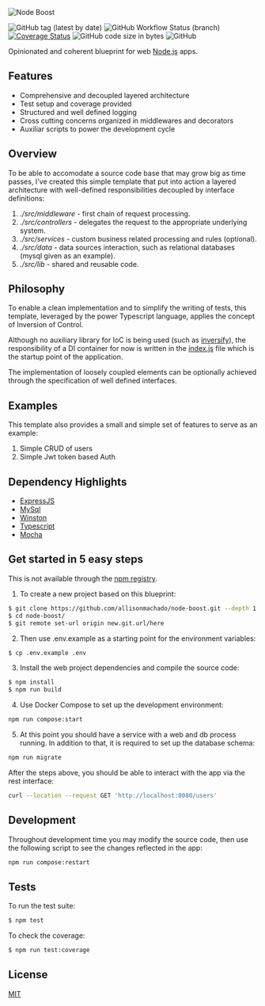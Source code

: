 ![Node Boost](https://drive.google.com/uc?export=download&id=1a1-AqMsc_l2sqo281WSWaAy5bvcfNWt-)


![GitHub tag (latest by date)](https://img.shields.io/github/v/tag/allisonmachado/node-boost) ![GitHub Workflow Status (branch)](https://img.shields.io/github/workflow/status/allisonmachado/node-boost/Node.js%20CI/master) [![Coverage Status](https://coveralls.io/repos/github/allisonmachado/node-boost/badge.svg?branch=master)](https://coveralls.io/github/allisonmachado/node-boost?branch=master) ![GitHub code size in bytes](https://img.shields.io/github/languages/code-size/allisonmachado/node-boost) ![GitHub](https://img.shields.io/github/license/allisonmachado/node-boost)

Opinionated and coherent blueprint for web [Node.js](http://nodejs.org) apps.

## Features

  * Comprehensive and decoupled layered architecture
  * Test setup and coverage provided
  * Structured and well defined logging
  * Cross cutting concerns organized in middlewares and decorators
  * Auxiliar scripts to power the development cycle

## Overview

To be able to accomodate a source code base that may grow big as time passes, I've created this simple template that put into action a layered architecture with well-defined responsibilities decoupled by interface definitions:

1. *./src/middleware* - first chain of request processing.
2. *./src/controllers* - delegates the request to the appropriate underlying system.
3. *./src/services* - custom business related processing and rules (optional).
4. *./src/data* - data sources interaction, such as relational databases (mysql given as an example).
5. *./src/lib* - shared and reusable code.

## Philosophy

To enable a clean implementation and to simplify the writing of tests, this template, leveraged by the power Typescript language, applies the concept of Inversion of Control.

Although no auxiliary library for IoC is being used (such as [inversify](https://github.com/inversify/InversifyJS)), the responsibility of a DI container for now is written in the [index.js](https://github.com/allisonmachado/node-boost/blob/master/src/index.ts) file which is the startup point of the application. 

The implementation of loosely coupled elements can be optionally achieved through the specification of well defined interfaces.

## Examples

This template also provides a small and simple set of features to serve as an example:

1. Simple CRUD of users
2. Simple Jwt token based Auth

## Dependency Highlights

  * [ExpressJS](https://github.com/expressjs/express)
  * [MySql](https://github.com/mysqljs/mysql)
  * [Winston](https://github.com/winstonjs/winston)
  * [Typescript](https://github.com/microsoft/TypeScript)
  * [Mocha](https://github.com/mochajs/mocha)

## Get started in 5 easy steps

This is not available through the [npm registry](https://www.npmjs.com/).

1. To create a new project based on this blueprint:

```bash
$ git clone https://github.com/allisonmachado/node-boost.git --depth 1
$ cd node-boost/
$ git remote set-url origin new.git.url/here
```

2. Then use .env.example as a starting point for the environment variables:

```bash
$ cp .env.example .env
```

3. Install the web project dependencies and compile the source code:

```bash
$ npm install
$ npm run build
```

4. Use Docker Compose to set up the development environment:

```bash
npm run compose:start
```

5. At this point you should have a service with a web and db process running. In addition to that, it is required to set up the database schema:

```bash
npm run migrate
```

After the steps above, you should be able to interact with the app via the rest interface:

```bash
curl --location --request GET 'http://localhost:8080/users'
```

## Development

Throughout development time you may modify the source code, then use the following script to see the changes reflected in the app:

```bash
npm run compose:restart
```

## Tests

To run the test suite:

```bash
$ npm test
```

To check the coverage:

```bash
$ npm run test:coverage
```

## License

  [MIT](LICENSE)